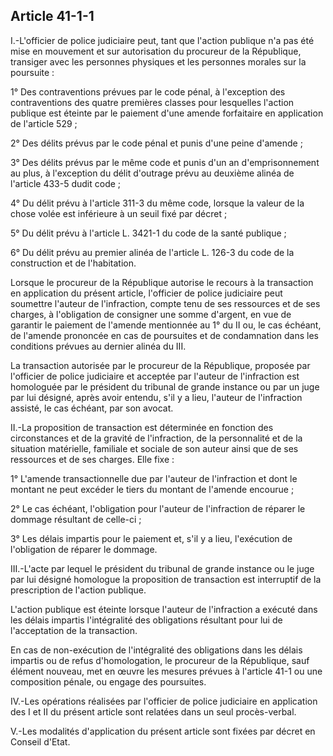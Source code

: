 Article 41-1-1
----
I.-L'officier de police judiciaire peut, tant que l'action publique n'a pas été
mise en mouvement et sur autorisation du procureur de la République, transiger
avec les personnes physiques et les personnes morales sur la poursuite :

1° Des contraventions prévues par le code pénal, à l'exception des
contraventions des quatre premières classes pour lesquelles l'action publique
est éteinte par le paiement d'une amende forfaitaire en application de l'article
529 ;

2° Des délits prévus par le code pénal et punis d'une peine d'amende ;

3° Des délits prévus par le même code et punis d'un an d'emprisonnement au plus,
à l'exception du délit d'outrage prévu au deuxième alinéa de l'article 433-5
dudit code ;

4° Du délit prévu à l'article 311-3 du même code, lorsque la valeur de la chose
volée est inférieure à un seuil fixé par décret ;

5° Du délit prévu à l'article L. 3421-1 du code de la santé publique ;

6° Du délit prévu au premier alinéa de l'article L. 126-3 du code de la
construction et de l'habitation.

Lorsque le procureur de la République autorise le recours à la transaction en
application du présent article, l'officier de police judiciaire peut soumettre
l'auteur de l'infraction, compte tenu de ses ressources et de ses charges, à
l'obligation de consigner une somme d'argent, en vue de garantir le paiement de
l'amende mentionnée au 1° du II ou, le cas échéant, de l'amende prononcée en cas
de poursuites et de condamnation dans les conditions prévues au dernier alinéa
du III.

La transaction autorisée par le procureur de la République, proposée par
l'officier de police judiciaire et acceptée par l'auteur de l'infraction est
homologuée par le président du tribunal de grande instance ou par un juge par
lui désigné, après avoir entendu, s'il y a lieu, l'auteur de l'infraction
assisté, le cas échéant, par son avocat.

II.-La proposition de transaction est déterminée en fonction des circonstances
et de la gravité de l'infraction, de la personnalité et de la situation
matérielle, familiale et sociale de son auteur ainsi que de ses ressources et de
ses charges. Elle fixe :

1° L'amende transactionnelle due par l'auteur de l'infraction et dont le montant
ne peut excéder le tiers du montant de l'amende encourue ;

2° Le cas échéant, l'obligation pour l'auteur de l'infraction de réparer le
dommage résultant de celle-ci ;

3° Les délais impartis pour le paiement et, s'il y a lieu, l'exécution de
l'obligation de réparer le dommage.

III.-L'acte par lequel le président du tribunal de grande instance ou le juge
par lui désigné homologue la proposition de transaction est interruptif de la
prescription de l'action publique.

L'action publique est éteinte lorsque l'auteur de l'infraction a exécuté dans
les délais impartis l'intégralité des obligations résultant pour lui de
l'acceptation de la transaction.

En cas de non-exécution de l'intégralité des obligations dans les délais
impartis ou de refus d'homologation, le procureur de la République, sauf élément
nouveau, met en œuvre les mesures prévues à l'article 41-1 ou une composition
pénale, ou engage des poursuites.

IV.-Les opérations réalisées par l'officier de police judiciaire en application
des I et II du présent article sont relatées dans un seul procès-verbal.

V.-Les modalités d'application du présent article sont fixées par décret en
Conseil d'Etat.
